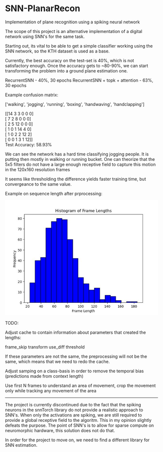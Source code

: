 # SNN-PlanarRecon
Implementation of plane recognition using a spiking neural network

The scope of this project is an alternative implementation of a digital network using SNN's for the same task.

Starting out, its vital to be able to get a simple classifier working using the SNN network, so the KTH dataset is used as a base.

Currently, the best accuracy on the test-set is 40%, which is not satisfactory enough. Once the accuracy gets to ~80-90%, we can start transforming the problem into a ground plane estimation one.

RecurrentSNN - 40%, 30 epochs
RecurrentSNN + topk + attention - 63%, 30 epochs


Example confusion matrix:

['walking', 'jogging', 'running', 'boxing', 'handwaving', 'handclapping']

[[14  3  3  0  0  0]<br>
 [ 7  2  8  0  0  0]<br>
 [ 2  5 12  0  0  0]<br>
 [ 1  0  1 14  4  0]<br>
 [ 1  0  2  2 12  2]<br>
 [ 0  0  1  3  1 12]]<br>
Test Accuracy: 58.93%

We can see the network has a hard time classifying jogging people. It is putting then mostly in walking or running bucket.
One can theorize that the 5x5 filters do not have a large enough receptive field to capture this motion in the 120x160 resolution frames

It seems like thresholding the difference yields faster training time, but convergeance to the same value.

Example on sequence length after prprocessing:

![Example frame length after prep](frame_length_stats.jpg)

TODO:

Adjust cache to contain information about parameters that created the lengths:

frame_skip
transform
use_diff
threshold

If these parameters are not the same, the preprocessing will not be the same, which means that we need to redo the cache.

Adjust samping on a class-basis in order to remove the temporal bias (predictions made from context length)

Use first N frames to understand an area of movement, crop the movement only while tracking any movement of the area

----------------------------

The project is currently discontinued due to the fact that the spiking neurons in the snnTorch library do not provide a realistic approach to SNN's.
When only the activations are spiking, we are still required to provide a global receptive field to the algoritm. This in my opinion slightly defeats the purpose.
The point of SNN's is to allow for sparse compute on neuromorphic hardware, this solution does not do that.

In order for the project to move on, we need to find a different library for SNN estimation.